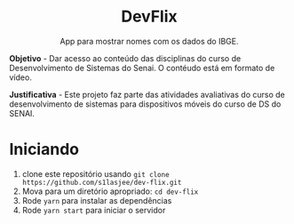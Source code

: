 <h1 align="center">
<br>
  DevFlix
</h1>
<p align="center">App para mostrar nomes com os dados do IBGE.</p>

**Objetivo** - Dar acesso ao conteúdo das disciplinas do curso de Desenvolvimento de Sistemas do Senai. O contéudo está em formato de vídeo.

**Justificativa** - Este projeto faz parte das atividades avaliativas do curso de desenvolvimento de sistemas para dispositivos móveis do curso de DS do SENAI.

# Iniciando

1. clone este repositório usando `git clone https://github.com/s1lasjee/dev-flix.git`
2. Mova para um diretório apropriado: `cd dev-flix`
3. Rode `yarn` para instalar as dependências
4. Rode `yarn start` para iniciar o servidor
